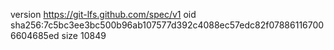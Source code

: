 version https://git-lfs.github.com/spec/v1
oid sha256:7c5bc3ee3bc500b96ab107577d392c4088ec57edc82f078861167006604685ed
size 10849
